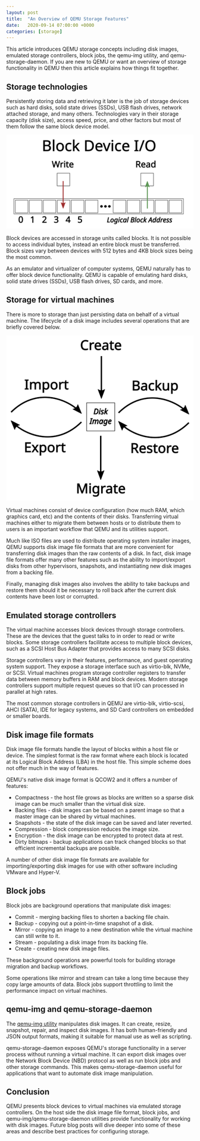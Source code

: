```yaml
---
layout: post
title:  "An Overview of QEMU Storage Features"
date:   2020-09-14 07:00:00 +0000
categories: [storage]
---
```

This article introduces QEMU storage concepts including disk images, emulated
storage controllers, block jobs, the qemu-img utility, and qemu-storage-daemon.
If you are new to QEMU or want an overview of storage functionality in QEMU
then this article explains how things fit together.

## Storage technologies
Persistently storing data and retrieving it later is the job of storage devices
such as hard disks, solid state drives (SSDs), USB flash drives, network
attached storage, and many others. Technologies vary in their storage capacity
(disk size), access speed, price, and other factors but most of them follow the
same block device model.

![Block device I/O](/screenshots/2020-09-14-block-device-io.svg)

Block devices are accessed in storage units called blocks. It is not possible
to access individual bytes, instead an entire block must be transferred. Block
sizes vary between devices with 512 bytes and 4KB block sizes being the most
common.

As an emulator and virtualizer of computer systems, QEMU naturally has to offer
block device functionality. QEMU is capable of emulating hard disks, solid
state drives (SSDs), USB flash drives, SD cards, and more.

## Storage for virtual machines
There is more to storage than just persisting data on behalf of a virtual
machine. The lifecycle of a disk image includes several operations that are
briefly covered below.

![Block device I/O](/screenshots/2020-09-14-lifecycle.svg)

Virtual machines consist of device configuration (how much RAM, which
graphics card, etc) and the contents of their disks. Transferring virtual
machines either to migrate them between hosts or to distribute them to users is
an important workflow that QEMU and its utilities support.

Much like ISO files are used to distribute operating system installer images,
QEMU supports disk image file formats that are more convenient for transferring
disk images than the raw contents of a disk. In fact, disk image file formats
offer many other features such as the ability to import/export disks from other
hypervisors, snapshots, and instantiating new disk images from a backing file.

Finally, managing disk images also involves the ability to take backups and
restore them should it be necessary to roll back after the current disk
contents have been lost or corrupted.

## Emulated storage controllers

The virtual machine accesses block devices through storage controllers. These
are the devices that the guest talks to in order to read or write blocks. Some
storage controllers facilitate access to multiple block devices, such as a SCSI
Host Bus Adapter that provides access to many SCSI disks.

Storage controllers vary in their features, performance, and guest operating
system support. They expose a storage interface such as virtio-blk, NVMe, or
SCSI. Virtual machines program storage controller registers to transfer data
between memory buffers in RAM and block devices. Modern storage controllers
support multiple request queues so that I/O can processed in parallel at high
rates.

The most common storage controllers in QEMU are virtio-blk, virtio-scsi, AHCI
(SATA), IDE for legacy systems, and SD Card controllers on embedded or smaller
boards.

## Disk image file formats

Disk image file formats handle the layout of blocks within a host file or
device. The simplest format is the raw format where each block is located at
its Logical Block Address (LBA) in the host file. This simple scheme does not
offer much in the way of features.

QEMU's native disk image format is QCOW2 and it offers a number of features:
* Compactness - the host file grows as blocks are written so a sparse disk image can be much smaller than the virtual disk size.
* Backing files - disk images can be based on a parent image so that a master image can be shared by virtual machines.
* Snapshots - the state of the disk image can be saved and later reverted.
* Compression - block compression reduces the image size.
* Encryption - the disk image can be encrypted to protect data at rest.
* Dirty bitmaps - backup applications can track changed blocks so that efficient incremental backups are possible.

A number of other disk image file formats are available for importing/exporting
disk images for use with other software including VMware and Hyper-V.

## Block jobs

Block jobs are background operations that manipulate disk images:
* Commit - merging backing files to shorten a backing file chain.
* Backup - copying out a point-in-time snapshot of a disk.
* Mirror - copying an image to a new destination while the virtual machine can still write to it.
* Stream - populating a disk image from its backing file.
* Create - creating new disk image files.

These background operations are powerful tools for building storage migration
and backup workflows.

Some operations like mirror and stream can take a long time because they copy
large amounts of data. Block jobs support throttling to limit the performance
impact on virtual machines.

## qemu-img and qemu-storage-daemon

The [qemu-img utility](https://www.qemu.org/docs/master/interop/qemu-img.html) manipulates disk images. It can create, resize, snapshot,
repair, and inspect disk images. It has both human-friendly and JSON output
formats, making it suitable for manual use as well as scripting.

qemu-storage-daemon exposes QEMU's storage functionality in a server process
without running a virtual machine. It can export disk images over the Network
Block Device (NBD) protocol as well as run block jobs and other storage
commands. This makes qemu-storage-daemon useful for applications that want to
automate disk image manipulation.

## Conclusion

QEMU presents block devices to virtual machines via emulated storage
controllers. On the host side the disk image file format, block jobs, and
qemu-img/qemu-storage-daemon utilities provide functionality for working with
disk images. Future blog posts will dive deeper into some of these areas and
describe best practices for configuring storage.

